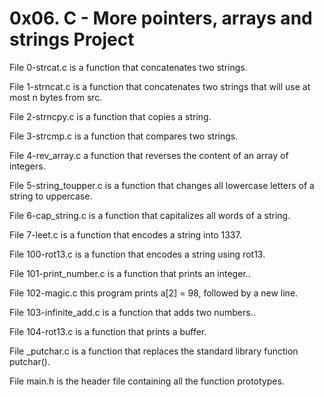 # 0x06. C - More pointers, arrays and strings Project

File 0-strcat.c is a function that concatenates two strings.

File 1-strncat.c is a function that concatenates two strings that will use at most n bytes from src.

File 2-strncpy.c is a function that copies a string.

File 3-strcmp.c is a function that compares two strings.

File 4-rev_array.c a function that reverses the content of an array of integers.

File 5-string_toupper.c is a function that changes all lowercase letters of a string to uppercase.

File 6-cap_string.c is a function that capitalizes all words of a string.

File 7-leet.c is a function that encodes a string into 1337.

File 100-rot13.c is a function that encodes a string using rot13.

File 101-print_number.c is a function that prints an integer..

File 102-magic.c this program prints a[2] = 98, followed by a new line.

File 103-infinite_add.c is a function that adds two numbers..

File 104-rot13.c is a function that prints a buffer.


File _putchar.c is a function that replaces the standard library function putchar().

File main.h is the header file containing all the function prototypes.


